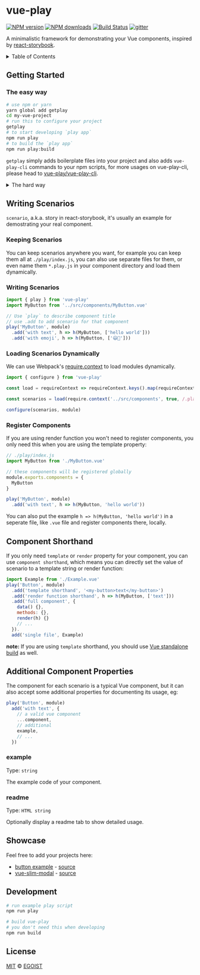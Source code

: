 # vue-play

[![NPM version](https://img.shields.io/npm/v/vue-play.svg?style=flat-square)](https://npmjs.com/package/vue-play) [![NPM downloads](https://img.shields.io/npm/dm/vue-play.svg?style=flat-square)](https://npmjs.com/package/vue-play) [![Build Status](https://img.shields.io/circleci/project/vue-play/vue-play/master.svg?style=flat-square)](https://circleci.com/gh/egoist/vue-play) [![gitter](https://img.shields.io/gitter/room/vue-play/vue-play.svg?style=flat-square)](https://gitter.im/vue-play/vue-play)

A minimalistic framework for demonstrating your Vue components, inspired by [react-storybook](https://github.com/kadirahq/react-storybook).

<details><summary>Table of Contents</summary>

<!-- toc -->

- [Getting started](#getting-started)
  * [The easy way](#the-easy-way)
  * [The hard way](#the-hard-way)
    + [App interface](#app-interface)
    + [Preview](#preview)
- [Writing Scenarios](#writing-scenarios)
  * [Keeping Scenarios](#keeping-scenarios)
  * [Writing Scenarios](#writing-scenarios-1)
  * [Loading Scenarios Dynamically](#loading-scenarios-dynamically)
  * [Register Components](#register-components)
- [Component Shorthand](#component-shorthand)
- [Additional Component Properties](#additional-component-properties)
  * [example](#example)
  * [readme](#readme)
- [Showcase](#showcase)
- [Development](#development)
- [License](#license)

<!-- tocstop -->

</details>

## Getting Started

### The easy way

```bash
# use npm or yarn
yarn global add getplay
cd my-vue-project
# run this to configure your project
getplay
# to start developing `play app`
npm run play
# to build the `play app`
npm run play:build
```

`getplay` simply adds boilerplate files into your project and also adds `vue-play-cli` commands to your npm scripts, for more usages on vue-play-cli, please head to [vue-play/vue-play-cli](https://github.com/vue-play/vue-play-cli).

<details><summary>The hard way</summary>

There're two pages in your play app, one is the app interface which has a sidebar and it can toggle scenarios of your components, the other page is for rendering the examples, this page will be loaded as iframe in app interface.

And only the latter needs to load scenarios that you write in the `play entry`, let's say `./play/index.js`:

```js
import {play} from 'vue-play'
import MyButton from './MyButton.vue'

play('MyButton', module)
  .add('with text', h => h(MyButton, ['text']))
```

#### App interface

```js
// ./play/app.js
import app from 'vue-play/dist/app'
import 'vue-play/dist/app.css'

// bootstrap app
app()
```

#### Preview

```js
// ./play/preview.js
import preview from 'vue-play/dist/preview'
// loads the scenarios at ./play/index.js
import scenarios from './'

// actually render the scenarios in preview page
// when the preview page is ready
// it will tell the app interface what scenarios we have
preview(scenarios)
```

Add `app interface` and `preview` to your webpack entry:

```js
module.exports = {
  // ...
  entry: {
    app: './play/app.js',
    preview: './play/preview.js'
  },
  // don't forget to generate html output for both of them
  plugins: [
    new HtmlWebpackPlugin({
      filename: 'index.html',
      chunks: ['app']
    }),
    new HtmlWebpackPlugin({
      filename: 'preview.html',
      chunks: ['preview']
    })
  ]
}
```

That's it, you're all set!
</details>

## Writing Scenarios

`scenario`, a.k.a. story in react-storybook, it's usually an example for demostrating your real component.

### Keeping Scenarios

You can keep scenarios anywhere you want, for example you can keep them all at `./play/index.js`, you can also use separate files for them, or even name them `*.play.js` in your component directory and load them dynamically.

### Writing Scenarios

```js
import { play } from 'vue-play'
import MyButton from '../src/components/MyButton.vue'

// Use `play` to describe component title
// use .add to add scenario for that component
play('MyButton', module)
  .add('with text', h => h(MyButton, ['hello world']))
  .add('with emoji', h => h(MyButton, ['😃🍻']))
```

### Loading Scenarios Dynamically

We can use Webpack's [require.context](https://webpack.github.io/docs/context.html#require-context) to load modules dynamically.

```js
import { configure } from 'vue-play'

const load = requireContext => requireContext.keys().map(requireContext)

const scenarios = load(require.context('../src/components', true, /.play.js$/))

configure(scenarios, module)
```

### Register Components

If you are using render function you won't need to register components, you only need this when you are using the template property:

```js
// ./play/index.js
import MyButton from './MyButton.vue'

// these components will be registered globally
module.exports.components = {
  MyButton
}

play('MyButton', module)
  .add('with text', h => h(MyButton, 'hello world'))
```

You can also put the example `h => h(MyButton, 'hello world')` in a seperate file, like `.vue` file and register components there, locally.

## Component Shorthand

If you only need `template` or `render` property for your component, you can use `component shorthand`, which means you can directly set the value of scenario to a template string or render function:

```js
import Example from './Example.vue'
play('Button', module)
  .add('template shorthand', '<my-button>text</my-button>')
  .add('render function shorthand', h => h(MyButton, ['text']))
  .add('full component', {
    data() {},
    methods: {},
    render(h) {}
    // ...
  }).
  add('single file', Example)
```

**note:** If you are using `template` shorthand, you should use [Vue standalone build](https://vuejs.org/guide/installation.html#Standalone-vs-Runtime-only-Build) as well.

## Additional Component Properties

The component for each scenario is a typical Vue component, but it can also accept some additional properties for documenting its usage, eg:

```js
play('Button', module)
  add('with text', {
    // a valid vue component
    ...component,
    // additional
    example,
    // ...
  })
```

### example

Type: `string`

The example code of your component.

### readme

Type: `HTML string`

Optionally display a readme tab to show detailed usage.

## Showcase

Feel free to add your projects here:

- [button example](http://vue-play-button.surge.sh/#/) - [source](https://github.com/vue-play/vue-play/tree/master/play)
- [vue-slim-modal](https://egoistian.com/vue-slim-modal/#/) - [source](https://github.com/egoist/vue-slim-modal/tree/master/play)

## Development

```bash
# run example play script
npm run play

# build vue-play
# you don't need this when developing
npm run build
```

## License

[MIT](https://egoist.mit-license.org) &copy; [EGOIST](https://github.com/egoist)
